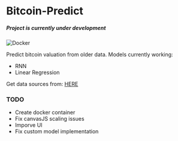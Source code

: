 # Bitcoin-Predict
##### Project is currently under development
![Docker](https://github.com/Naman1997/Bitcoin-Predict/workflows/Docker/badge.svg)

Predict bitcoin valuation from older data.
Models currently working:
  - RNN
  - Linear Regression

Get data sources from:
[HERE](https://www.kaggle.com/mczielinski/bitcoin-historical-data)


### TODO

  - Create docker container
  - Fix canvasJS scaling issues
  - Imporve UI
  - Fix custom model implementation
